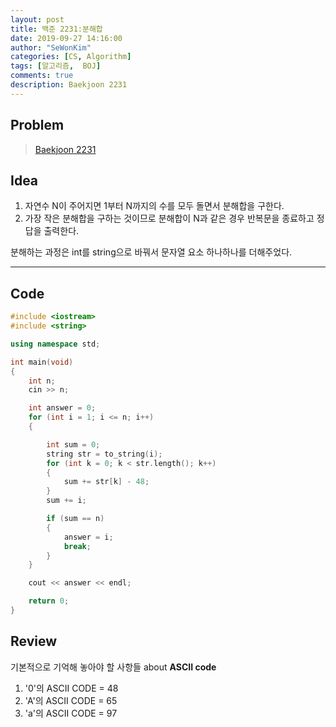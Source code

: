 ```yaml
---
layout: post
title: 백준 2231:분해합
date: 2019-09-27 14:16:00
author: "SeWonKim"
categories: [CS, Algorithm]
tags: [알고리즘,  BOJ]
comments: true
description: Baekjoon 2231
---
```


## Problem

> [Baekjoon 2231](https://www.acmicpc.net/problem/2231)

## Idea

1. 자연수 N이 주어지면 1부터 N까지의 수를 모두 돌면서 분해합을 구한다.
2. 가장 작은 분해합을 구하는 것이므로 분해합이 N과 같은 경우 반복문을 종료하고 정답을 출력한다.

분해하는 과정은 int를 string으로 바꿔서 문자열 요소 하나하나를 더해주었다.

---

## Code

```cpp
#include <iostream>
#include <string>

using namespace std;

int main(void)
{
    int n;
    cin >> n;

    int answer = 0;
    for (int i = 1; i <= n; i++)
    {

        int sum = 0;
        string str = to_string(i);
        for (int k = 0; k < str.length(); k++)
        {
            sum += str[k] - 48;
        }
        sum += i;

        if (sum == n)
        {
            answer = i;
            break;
        }
    }

    cout << answer << endl;

    return 0;
}
```

## Review

기본적으로 기억해 놓아야 할 사항들 about **ASCII code**

1. '0'의 ASCII CODE = 48
2. 'A'의 ASCII CODE = 65
3. 'a'의 ASCII CODE = 97
